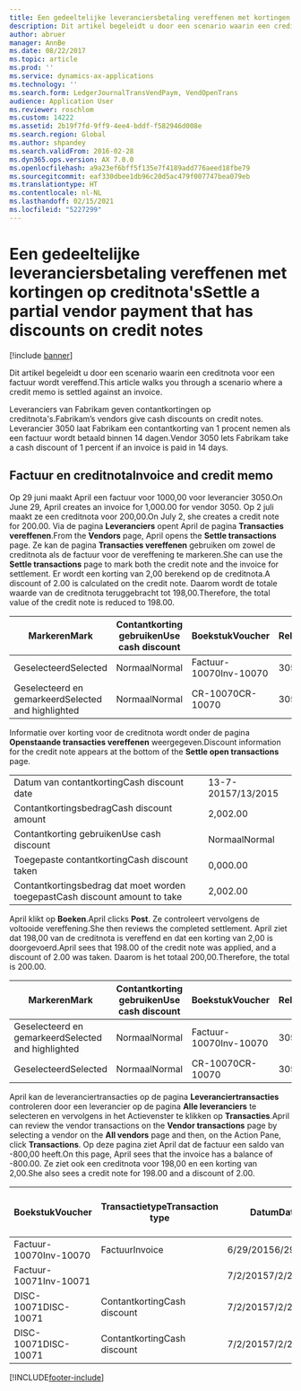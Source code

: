```yaml
---
title: Een gedeeltelijke leveranciersbetaling vereffenen met kortingen op creditnota's
description: Dit artikel begeleidt u door een scenario waarin een creditnota voor een factuur wordt vereffend.
author: abruer
manager: AnnBe
ms.date: 08/22/2017
ms.topic: article
ms.prod: ''
ms.service: dynamics-ax-applications
ms.technology: ''
ms.search.form: LedgerJournalTransVendPaym, VendOpenTrans
audience: Application User
ms.reviewer: roschlom
ms.custom: 14222
ms.assetid: 2b19f7fd-9ff9-4ee4-bddf-f582946d008e
ms.search.region: Global
ms.author: shpandey
ms.search.validFrom: 2016-02-28
ms.dyn365.ops.version: AX 7.0.0
ms.openlocfilehash: a9a23ef6bff5f135e7f4189add776aeed18fbe79
ms.sourcegitcommit: eaf330dbee1db96c20d5ac479f007747bea079eb
ms.translationtype: HT
ms.contentlocale: nl-NL
ms.lasthandoff: 02/15/2021
ms.locfileid: "5227299"
---
```

# <a name="settle-a-partial-vendor-payment-that-has-discounts-on-credit-notes"></a><span data-ttu-id="0e558-103">Een gedeeltelijke leveranciersbetaling vereffenen met kortingen op creditnota's</span><span class="sxs-lookup"><span data-stu-id="0e558-103">Settle a partial vendor payment that has discounts on credit notes</span></span>

[!include [banner](../includes/banner.md)]

<span data-ttu-id="0e558-104">Dit artikel begeleidt u door een scenario waarin een creditnota voor een factuur wordt vereffend.</span><span class="sxs-lookup"><span data-stu-id="0e558-104">This article walks you through a scenario where a credit memo is settled against an invoice.</span></span>

<span data-ttu-id="0e558-105">Leveranciers van Fabrikam geven contantkortingen op creditnota's.</span><span class="sxs-lookup"><span data-stu-id="0e558-105">Fabrikam’s vendors give cash discounts on credit notes.</span></span> <span data-ttu-id="0e558-106">Leverancier 3050 laat Fabrikam een contantkorting van 1 procent nemen als een factuur wordt betaald binnen 14 dagen.</span><span class="sxs-lookup"><span data-stu-id="0e558-106">Vendor 3050 lets Fabrikam take a cash discount of 1 percent if an invoice is paid in 14 days.</span></span>

## <a name="invoice-and-credit-memo"></a><span data-ttu-id="0e558-107">Factuur en creditnota</span><span class="sxs-lookup"><span data-stu-id="0e558-107">Invoice and credit memo</span></span>
<span data-ttu-id="0e558-108">Op 29 juni maakt April een factuur voor 1000,00 voor leverancier 3050.</span><span class="sxs-lookup"><span data-stu-id="0e558-108">On June 29, April creates an invoice for 1,000.00 for vendor 3050.</span></span> <span data-ttu-id="0e558-109">Op 2 juli maakt ze een creditnota voor 200,00.</span><span class="sxs-lookup"><span data-stu-id="0e558-109">On July 2, she creates a credit note for 200.00.</span></span> <span data-ttu-id="0e558-110">Via de pagina **Leveranciers** opent April de pagina **Transacties vereffenen**.</span><span class="sxs-lookup"><span data-stu-id="0e558-110">From the **Vendors** page, April opens the **Settle transactions** page.</span></span> <span data-ttu-id="0e558-111">Ze kan de pagina **Transacties vereffenen** gebruiken om zowel de creditnota als de factuur voor de vereffening te markeren.</span><span class="sxs-lookup"><span data-stu-id="0e558-111">She can use the **Settle transactions** page to mark both the credit note and the invoice for settlement.</span></span> <span data-ttu-id="0e558-112">Er wordt een korting van 2,00 berekend op de creditnota.</span><span class="sxs-lookup"><span data-stu-id="0e558-112">A discount of 2.00 is calculated on the credit note.</span></span> <span data-ttu-id="0e558-113">Daarom wordt de totale waarde van de creditnota teruggebracht tot 198,00.</span><span class="sxs-lookup"><span data-stu-id="0e558-113">Therefore, the total value of the credit note is reduced to 198.00.</span></span>

| <span data-ttu-id="0e558-114">Markeren</span><span class="sxs-lookup"><span data-stu-id="0e558-114">Mark</span></span>                     | <span data-ttu-id="0e558-115">Contantkorting gebruiken</span><span class="sxs-lookup"><span data-stu-id="0e558-115">Use cash discount</span></span> | <span data-ttu-id="0e558-116">Boekstuk</span><span class="sxs-lookup"><span data-stu-id="0e558-116">Voucher</span></span>   | <span data-ttu-id="0e558-117">Rekening</span><span class="sxs-lookup"><span data-stu-id="0e558-117">Account</span></span> | <span data-ttu-id="0e558-118">Datum</span><span class="sxs-lookup"><span data-stu-id="0e558-118">Date</span></span>      | <span data-ttu-id="0e558-119">Vervaldatum</span><span class="sxs-lookup"><span data-stu-id="0e558-119">Due date</span></span>  | <span data-ttu-id="0e558-120">Factuur</span><span class="sxs-lookup"><span data-stu-id="0e558-120">Invoice</span></span> | <span data-ttu-id="0e558-121">Bedrag in transactievaluta</span><span class="sxs-lookup"><span data-stu-id="0e558-121">Amount in transaction currency</span></span> | <span data-ttu-id="0e558-122">Valuta</span><span class="sxs-lookup"><span data-stu-id="0e558-122">Currency</span></span> | <span data-ttu-id="0e558-123">Bedrag om te vereffenen</span><span class="sxs-lookup"><span data-stu-id="0e558-123">Amount to settle</span></span> |
|--------------------------|-------------------|-----------|---------|-----------|-----------|---------|--------------------------------|----------|------------------|
| <span data-ttu-id="0e558-124">Geselecteerd</span><span class="sxs-lookup"><span data-stu-id="0e558-124">Selected</span></span>                 | <span data-ttu-id="0e558-125">Normaal</span><span class="sxs-lookup"><span data-stu-id="0e558-125">Normal</span></span>            | <span data-ttu-id="0e558-126">Factuur-10070</span><span class="sxs-lookup"><span data-stu-id="0e558-126">Inv-10070</span></span> | <span data-ttu-id="0e558-127">3050</span><span class="sxs-lookup"><span data-stu-id="0e558-127">3050</span></span>    | <span data-ttu-id="0e558-128">6/29/2015</span><span class="sxs-lookup"><span data-stu-id="0e558-128">6/29/2015</span></span> | <span data-ttu-id="0e558-129">7/29/2015</span><span class="sxs-lookup"><span data-stu-id="0e558-129">7/29/2015</span></span> | <span data-ttu-id="0e558-130">10070</span><span class="sxs-lookup"><span data-stu-id="0e558-130">10070</span></span>   | <span data-ttu-id="0e558-131">-1.000,00</span><span class="sxs-lookup"><span data-stu-id="0e558-131">-1,000.00</span></span>                      | <span data-ttu-id="0e558-132">USD</span><span class="sxs-lookup"><span data-stu-id="0e558-132">USD</span></span>      | <span data-ttu-id="0e558-133">-990,00</span><span class="sxs-lookup"><span data-stu-id="0e558-133">-990.00</span></span>          |
| <span data-ttu-id="0e558-134">Geselecteerd en gemarkeerd</span><span class="sxs-lookup"><span data-stu-id="0e558-134">Selected and highlighted</span></span> | <span data-ttu-id="0e558-135">Normaal</span><span class="sxs-lookup"><span data-stu-id="0e558-135">Normal</span></span>            | <span data-ttu-id="0e558-136">CR-10070</span><span class="sxs-lookup"><span data-stu-id="0e558-136">CR-10070</span></span>  | <span data-ttu-id="0e558-137">3050</span><span class="sxs-lookup"><span data-stu-id="0e558-137">3050</span></span>    | <span data-ttu-id="0e558-138">7/2/2015</span><span class="sxs-lookup"><span data-stu-id="0e558-138">7/2/2015</span></span>  | <span data-ttu-id="0e558-139">7/29/2015</span><span class="sxs-lookup"><span data-stu-id="0e558-139">7/29/2015</span></span> |         | <span data-ttu-id="0e558-140">200,00</span><span class="sxs-lookup"><span data-stu-id="0e558-140">200.00</span></span>                         | <span data-ttu-id="0e558-141">USD</span><span class="sxs-lookup"><span data-stu-id="0e558-141">USD</span></span>      | <span data-ttu-id="0e558-142">198,00</span><span class="sxs-lookup"><span data-stu-id="0e558-142">198.00</span></span>           |

<span data-ttu-id="0e558-143">Informatie over korting voor de creditnota wordt onder de pagina **Openstaande transacties vereffenen** weergegeven.</span><span class="sxs-lookup"><span data-stu-id="0e558-143">Discount information for the credit note appears at the bottom of the **Settle open transactions** page.</span></span>

|                              |           |
|------------------------------|-----------|
| <span data-ttu-id="0e558-144">Datum van contantkorting</span><span class="sxs-lookup"><span data-stu-id="0e558-144">Cash discount date</span></span>           | <span data-ttu-id="0e558-145">13-7-2015</span><span class="sxs-lookup"><span data-stu-id="0e558-145">7/13/2015</span></span> |
| <span data-ttu-id="0e558-146">Contantkortingsbedrag</span><span class="sxs-lookup"><span data-stu-id="0e558-146">Cash discount amount</span></span>         | <span data-ttu-id="0e558-147">2,00</span><span class="sxs-lookup"><span data-stu-id="0e558-147">2.00</span></span>      |
| <span data-ttu-id="0e558-148">Contantkorting gebruiken</span><span class="sxs-lookup"><span data-stu-id="0e558-148">Use cash discount</span></span>            | <span data-ttu-id="0e558-149">Normaal</span><span class="sxs-lookup"><span data-stu-id="0e558-149">Normal</span></span>    |
| <span data-ttu-id="0e558-150">Toegepaste contantkorting</span><span class="sxs-lookup"><span data-stu-id="0e558-150">Cash discount taken</span></span>          | <span data-ttu-id="0e558-151">0,00</span><span class="sxs-lookup"><span data-stu-id="0e558-151">0.00</span></span>      |
| <span data-ttu-id="0e558-152">Contantkortingsbedrag dat moet worden toegepast</span><span class="sxs-lookup"><span data-stu-id="0e558-152">Cash discount amount to take</span></span> | <span data-ttu-id="0e558-153">2,00</span><span class="sxs-lookup"><span data-stu-id="0e558-153">2.00</span></span>      |

<span data-ttu-id="0e558-154">April klikt op **Boeken**.</span><span class="sxs-lookup"><span data-stu-id="0e558-154">April clicks **Post**.</span></span> <span data-ttu-id="0e558-155">Ze controleert vervolgens de voltooide vereffening.</span><span class="sxs-lookup"><span data-stu-id="0e558-155">She then reviews the completed settlement.</span></span> <span data-ttu-id="0e558-156">April ziet dat 198,00 van de creditnota is vereffend en dat een korting van 2,00 is doorgevoerd.</span><span class="sxs-lookup"><span data-stu-id="0e558-156">April sees that 198.00 of the credit note was applied, and a discount of 2.00 was taken.</span></span> <span data-ttu-id="0e558-157">Daarom is het totaal 200,00.</span><span class="sxs-lookup"><span data-stu-id="0e558-157">Therefore, the total is 200.00.</span></span>

| <span data-ttu-id="0e558-158">Markeren</span><span class="sxs-lookup"><span data-stu-id="0e558-158">Mark</span></span>                     | <span data-ttu-id="0e558-159">Contantkorting gebruiken</span><span class="sxs-lookup"><span data-stu-id="0e558-159">Use cash discount</span></span> | <span data-ttu-id="0e558-160">Boekstuk</span><span class="sxs-lookup"><span data-stu-id="0e558-160">Voucher</span></span>   | <span data-ttu-id="0e558-161">Rekening</span><span class="sxs-lookup"><span data-stu-id="0e558-161">Account</span></span> | <span data-ttu-id="0e558-162">Datum</span><span class="sxs-lookup"><span data-stu-id="0e558-162">Date</span></span>      | <span data-ttu-id="0e558-163">Vervaldatum</span><span class="sxs-lookup"><span data-stu-id="0e558-163">Due date</span></span>  | <span data-ttu-id="0e558-164">Factuur</span><span class="sxs-lookup"><span data-stu-id="0e558-164">Invoice</span></span>  | <span data-ttu-id="0e558-165">Bedrag in transactievaluta</span><span class="sxs-lookup"><span data-stu-id="0e558-165">Amount in transaction currency</span></span> | <span data-ttu-id="0e558-166">Valuta</span><span class="sxs-lookup"><span data-stu-id="0e558-166">Currency</span></span> | <span data-ttu-id="0e558-167">Bedrag om te vereffenen</span><span class="sxs-lookup"><span data-stu-id="0e558-167">Amount to settle</span></span> |
|--------------------------|-------------------|-----------|---------|-----------|-----------|----------|--------------------------------|----------|------------------|
| <span data-ttu-id="0e558-168">Geselecteerd en gemarkeerd</span><span class="sxs-lookup"><span data-stu-id="0e558-168">Selected and highlighted</span></span> | <span data-ttu-id="0e558-169">Normaal</span><span class="sxs-lookup"><span data-stu-id="0e558-169">Normal</span></span>            | <span data-ttu-id="0e558-170">Factuur-10070</span><span class="sxs-lookup"><span data-stu-id="0e558-170">Inv-10070</span></span> | <span data-ttu-id="0e558-171">3050</span><span class="sxs-lookup"><span data-stu-id="0e558-171">3050</span></span>    | <span data-ttu-id="0e558-172">6/29/2015</span><span class="sxs-lookup"><span data-stu-id="0e558-172">6/29/2015</span></span> | <span data-ttu-id="0e558-173">7/29/2015</span><span class="sxs-lookup"><span data-stu-id="0e558-173">7/29/2015</span></span> | <span data-ttu-id="0e558-174">10070</span><span class="sxs-lookup"><span data-stu-id="0e558-174">10070</span></span>    | <span data-ttu-id="0e558-175">-1.000,00</span><span class="sxs-lookup"><span data-stu-id="0e558-175">-1,000.00</span></span>                      | <span data-ttu-id="0e558-176">USD</span><span class="sxs-lookup"><span data-stu-id="0e558-176">USD</span></span>      | <span data-ttu-id="0e558-177">-200,00</span><span class="sxs-lookup"><span data-stu-id="0e558-177">-200.00</span></span>          |
| <span data-ttu-id="0e558-178">Geselecteerd</span><span class="sxs-lookup"><span data-stu-id="0e558-178">Selected</span></span>                 | <span data-ttu-id="0e558-179">Normaal</span><span class="sxs-lookup"><span data-stu-id="0e558-179">Normal</span></span>            | <span data-ttu-id="0e558-180">CR-10070</span><span class="sxs-lookup"><span data-stu-id="0e558-180">CR-10070</span></span>  | <span data-ttu-id="0e558-181">3050</span><span class="sxs-lookup"><span data-stu-id="0e558-181">3050</span></span>    | <span data-ttu-id="0e558-182">7/2/2015</span><span class="sxs-lookup"><span data-stu-id="0e558-182">7/2/2015</span></span>  | <span data-ttu-id="0e558-183">7/29/2015</span><span class="sxs-lookup"><span data-stu-id="0e558-183">7/29/2015</span></span> | <span data-ttu-id="0e558-184">CR-10070</span><span class="sxs-lookup"><span data-stu-id="0e558-184">CR-10070</span></span> | <span data-ttu-id="0e558-185">200,00</span><span class="sxs-lookup"><span data-stu-id="0e558-185">200.00</span></span>                         | <span data-ttu-id="0e558-186">USD</span><span class="sxs-lookup"><span data-stu-id="0e558-186">USD</span></span>      | <span data-ttu-id="0e558-187">198,00</span><span class="sxs-lookup"><span data-stu-id="0e558-187">198.00</span></span>           |

<span data-ttu-id="0e558-188">April kan de leveranciertransacties op de pagina **Leveranciertransacties** controleren door een leverancier op de pagina **Alle leveranciers** te selecteren en vervolgens in het Actievenster te klikken op **Transacties**.</span><span class="sxs-lookup"><span data-stu-id="0e558-188">April can review the vendor transactions on the **Vendor transactions** page by selecting a vendor on the **All vendors** page and then, on the Action Pane, click **Transactions**.</span></span> <span data-ttu-id="0e558-189">Op deze pagina ziet April dat de factuur een saldo van -800,00 heeft.</span><span class="sxs-lookup"><span data-stu-id="0e558-189">On this page, April sees that the invoice has a balance of -800.00.</span></span> <span data-ttu-id="0e558-190">Ze ziet ook een creditnota voor 198,00 en een korting van 2,00.</span><span class="sxs-lookup"><span data-stu-id="0e558-190">She also sees a credit note for 198.00 and a discount of 2.00.</span></span>

| <span data-ttu-id="0e558-191">Boekstuk</span><span class="sxs-lookup"><span data-stu-id="0e558-191">Voucher</span></span>    | <span data-ttu-id="0e558-192">Transactietype</span><span class="sxs-lookup"><span data-stu-id="0e558-192">Transaction type</span></span> | <span data-ttu-id="0e558-193">Datum</span><span class="sxs-lookup"><span data-stu-id="0e558-193">Date</span></span>      | <span data-ttu-id="0e558-194">Factuur</span><span class="sxs-lookup"><span data-stu-id="0e558-194">Invoice</span></span> | <span data-ttu-id="0e558-195">Debetbedrag in transactievaluta</span><span class="sxs-lookup"><span data-stu-id="0e558-195">Amount in transaction currency debit</span></span> | <span data-ttu-id="0e558-196">Creditbedrag in transactievaluta</span><span class="sxs-lookup"><span data-stu-id="0e558-196">Amount in transaction currency credit</span></span> | <span data-ttu-id="0e558-197">Saldo</span><span class="sxs-lookup"><span data-stu-id="0e558-197">Balance</span></span> | <span data-ttu-id="0e558-198">Valuta</span><span class="sxs-lookup"><span data-stu-id="0e558-198">Currency</span></span> |
|------------|------------------|-----------|---------|--------------------------------------|---------------------------------------|---------|----------|
| <span data-ttu-id="0e558-199">Factuur-10070</span><span class="sxs-lookup"><span data-stu-id="0e558-199">Inv-10070</span></span>  | <span data-ttu-id="0e558-200">Factuur</span><span class="sxs-lookup"><span data-stu-id="0e558-200">Invoice</span></span>          | <span data-ttu-id="0e558-201">6/29/2015</span><span class="sxs-lookup"><span data-stu-id="0e558-201">6/29/2015</span></span> | <span data-ttu-id="0e558-202">10070</span><span class="sxs-lookup"><span data-stu-id="0e558-202">10070</span></span>   |                                      | <span data-ttu-id="0e558-203">1.000,00</span><span class="sxs-lookup"><span data-stu-id="0e558-203">1,000.00</span></span>                              | <span data-ttu-id="0e558-204">-800,00</span><span class="sxs-lookup"><span data-stu-id="0e558-204">-800.00</span></span> | <span data-ttu-id="0e558-205">USD</span><span class="sxs-lookup"><span data-stu-id="0e558-205">USD</span></span>      |
| <span data-ttu-id="0e558-206">Factuur-10071</span><span class="sxs-lookup"><span data-stu-id="0e558-206">Inv-10071</span></span>  |                  | <span data-ttu-id="0e558-207">7/2/2015</span><span class="sxs-lookup"><span data-stu-id="0e558-207">7/2/2015</span></span>  | <span data-ttu-id="0e558-208">CR10071</span><span class="sxs-lookup"><span data-stu-id="0e558-208">CR10071</span></span> | <span data-ttu-id="0e558-209">200,00</span><span class="sxs-lookup"><span data-stu-id="0e558-209">200.00</span></span>                               |                                       | <span data-ttu-id="0e558-210">0,00</span><span class="sxs-lookup"><span data-stu-id="0e558-210">0.00</span></span>    | <span data-ttu-id="0e558-211">USD</span><span class="sxs-lookup"><span data-stu-id="0e558-211">USD</span></span>      |
| <span data-ttu-id="0e558-212">DISC-10071</span><span class="sxs-lookup"><span data-stu-id="0e558-212">DISC-10071</span></span> |  <span data-ttu-id="0e558-213">Contantkorting</span><span class="sxs-lookup"><span data-stu-id="0e558-213">Cash discount</span></span>   | <span data-ttu-id="0e558-214">7/2/2015</span><span class="sxs-lookup"><span data-stu-id="0e558-214">7/2/2015</span></span>  |         | <span data-ttu-id="0e558-215">2,00</span><span class="sxs-lookup"><span data-stu-id="0e558-215">2.00</span></span>                                 |                                       | <span data-ttu-id="0e558-216">0,00</span><span class="sxs-lookup"><span data-stu-id="0e558-216">0.00</span></span>    | <span data-ttu-id="0e558-217">USD</span><span class="sxs-lookup"><span data-stu-id="0e558-217">USD</span></span>      |
| <span data-ttu-id="0e558-218">DISC-10071</span><span class="sxs-lookup"><span data-stu-id="0e558-218">DISC-10071</span></span> |  <span data-ttu-id="0e558-219">Contantkorting</span><span class="sxs-lookup"><span data-stu-id="0e558-219">Cash discount</span></span>   | <span data-ttu-id="0e558-220">7/2/2015</span><span class="sxs-lookup"><span data-stu-id="0e558-220">7/2/2015</span></span>  |         |                                      | <span data-ttu-id="0e558-221">2,00</span><span class="sxs-lookup"><span data-stu-id="0e558-221">2.00</span></span>                                  | <span data-ttu-id="0e558-222">0,00</span><span class="sxs-lookup"><span data-stu-id="0e558-222">0.00</span></span>    | <span data-ttu-id="0e558-223">USD</span><span class="sxs-lookup"><span data-stu-id="0e558-223">USD</span></span>      |







[!INCLUDE[footer-include](../../includes/footer-banner.md)]